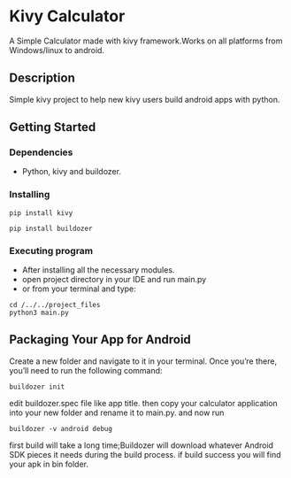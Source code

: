# Kivy Calculator

A Simple Calculator made with kivy framework.Works on all platforms from Windows/linux to android.

## Description

Simple kivy project to help new kivy users build android apps with python.

## Getting Started

### Dependencies

* Python, kivy and buildozer.

### Installing
```
pip install kivy
```
```
pip install buildozer
```


### Executing program

* After installing all the necessary modules.
* open project directory in your IDE and run main.py
* or from your terminal and type: 
```
cd /../../project_files
python3 main.py

```

## Packaging Your App for Android


Create a new folder and navigate to it in your terminal. Once you’re there, you’ll need to run the following command:
```
buildozer init
```
edit buildozer.spec file like app title.
then copy your calculator application into your new folder and rename it to main.py.
and now run
```
buildozer -v android debug
```
first build will take a long time;Buildozer will download whatever Android SDK pieces it needs during the build process.
if build success you will find your apk in bin folder.

